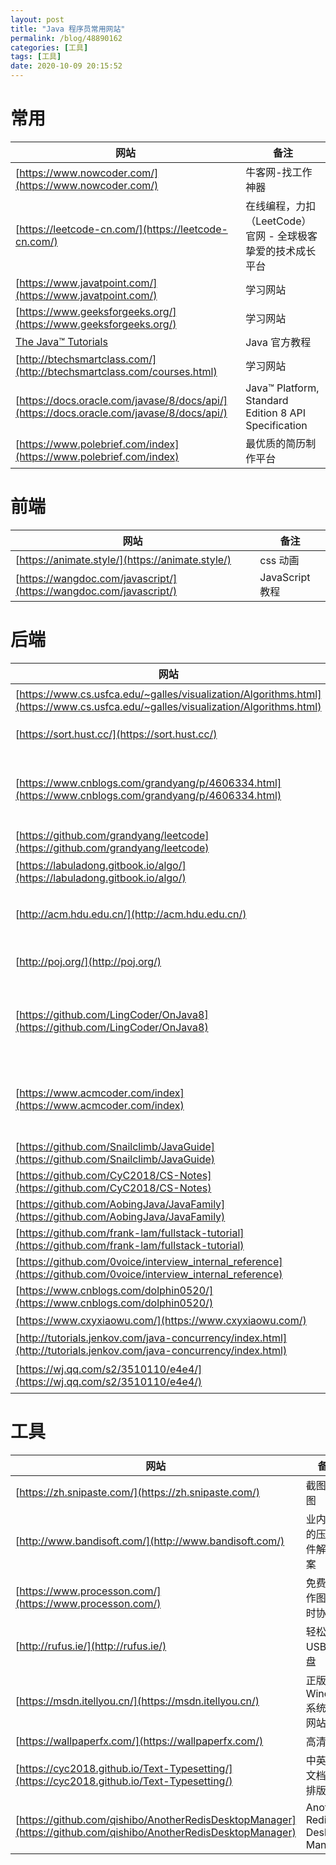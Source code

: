 ```yaml
---
layout: post
title: "Java 程序员常用网站"
permalink: /blog/48890162
categories: [工具]
tags: [工具]
date: 2020-10-09 20:15:52
---
```

# 常用

| 网站                                                         | 备注                                                        |
| ------------------------------------------------------------ | ----------------------------------------------------------- |
| [https://www.nowcoder.com/](https://www.nowcoder.com/)       | 牛客网-找工作神器                                           |
| [https://leetcode-cn.com/](https://leetcode-cn.com/)         | 在线编程，力扣（LeetCode）官网 - 全球极客挚爱的技术成长平台 |
| [https://www.javatpoint.com/](https://www.javatpoint.com/)   | 学习网站                                                    |
| [https://www.geeksforgeeks.org/](https://www.geeksforgeeks.org/) | 学习网站                                                    |
| [The Java™ Tutorials](https://docs.oracle.com/javase/tutorial/java/) | Java 官方教程                                               |
| [http://btechsmartclass.com/](http://btechsmartclass.com/courses.html) | 学习网站                                                    |
| [https://docs.oracle.com/javase/8/docs/api/](https://docs.oracle.com/javase/8/docs/api/) | Java™ Platform, Standard Edition 8 API Specification        |
| [https://www.polebrief.com/index](https://www.polebrief.com/index) | 最优质的简历制作平台                                        |


# 前端

| 网站                                                         | 备注            |
| ------------------------------------------------------------ | --------------- |
| [https://animate.style/](https://animate.style/)             | css 动画        |
| [https://wangdoc.com/javascript/](https://wangdoc.com/javascript/) | JavaScript 教程 |


# 后端

| 网站                                                         | 备注                                            |
| ------------------------------------------------------------ | ----------------------------------------------- |
| [https://www.cs.usfca.edu/~galles/visualization/Algorithms.html](https://www.cs.usfca.edu/~galles/visualization/Algorithms.html) | 数据结构可视化                                  |
| [https://sort.hust.cc/](https://sort.hust.cc/)               | 十大经典排序算法                                |
| [https://www.cnblogs.com/grandyang/p/4606334.html](https://www.cnblogs.com/grandyang/p/4606334.html) | LeetCode All in One 题目讲解汇总(持续更新中...) |
| [https://github.com/grandyang/leetcode](https://github.com/grandyang/leetcode) | LeetCode All In One                             |
| [https://labuladong.gitbook.io/algo/](https://labuladong.gitbook.io/algo/) | labuladong的算法小抄                            |
| [http://acm.hdu.edu.cn/](http://acm.hdu.edu.cn/)             | Welcome to HDU Online Judge System              |
| [http://poj.org/](http://poj.org/)                           | Welcome To PKU JudgeOnline                      |
| [https://github.com/LingCoder/OnJava8](https://github.com/LingCoder/OnJava8) | 《On Java 8》中文版，又名《Java编程思想》 第5版 |
| [https://www.acmcoder.com/index](https://www.acmcoder.com/index) | 【赛码网】IT笔试面试加分利器，专注IT校招职位.   |
| [https://github.com/Snailclimb/JavaGuide](https://github.com/Snailclimb/JavaGuide) | 面试指导                                        |
| [https://github.com/CyC2018/CS-Notes](https://github.com/CyC2018/CS-Notes) | 面试指导                                        |
| [https://github.com/AobingJava/JavaFamily](https://github.com/AobingJava/JavaFamily) | 面试指导                                        |
| [https://github.com/frank-lam/fullstack-tutorial](https://github.com/frank-lam/fullstack-tutorial) | 面试指导                                        |
| [https://github.com/0voice/interview_internal_reference](https://github.com/0voice/interview_internal_reference) | 面试指导                                        |
| [https://www.cnblogs.com/dolphin0520/](https://www.cnblogs.com/dolphin0520/) | Java 基础                                       |
| [https://www.cxyxiaowu.com/](https://www.cxyxiaowu.com/)     | 算法类博客                                      |
| [http://tutorials.jenkov.com/java-concurrency/index.html](http://tutorials.jenkov.com/java-concurrency/index.html) | Java 并发                                       |
| [https://wj.qq.com/s2/3510110/e4e4/](https://wj.qq.com/s2/3510110/e4e4/) | Java研发工程师笔试题                            |


# 工具

| 网站                                                         | 备注                          |
| ------------------------------------------------------------ | ----------------------------- |
| [https://zh.snipaste.com/](https://zh.snipaste.com/)         | 截图 + 贴图                   |
| [http://www.bandisoft.com/](http://www.bandisoft.com/)       | 业内领先的压缩文件解决方案    |
| [https://www.processon.com/](https://www.processon.com/)     | 免费在线作图、实时协作        |
| [http://rufus.ie/](http://rufus.ie/)                         | 轻松创建USB启动盘             |
| [https://msdn.itellyou.cn/](https://msdn.itellyou.cn/)       | 正版 Windows 系统下载网站     |
| [https://wallpaperfx.com/](https://wallpaperfx.com/)         | 高清壁纸                      |
| [https://cyc2018.github.io/Text-Typesetting/](https://cyc2018.github.io/Text-Typesetting/) | 中英混排文档在线排版工具      |
| [https://github.com/qishibo/AnotherRedisDesktopManager](https://github.com/qishibo/AnotherRedisDesktopManager) | Another Redis DeskTop Manager |

